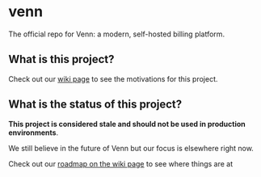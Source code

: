 # venn

The official repo for Venn: a modern, self-hosted billing platform.

## What is this project?

Check out our [wiki page](https://github.com/venn-billing/agent/wiki/Overview) to see the motivations for this project.

## What is the status of this project?

**This project is considered stale and should not be used in production environments**. 


We still believe in the future of Venn but our focus is elsewhere right now.

Check out our [roadmap on the wiki page](https://github.com/venn-billing/agent/wiki/Roadmap) to see where things are at
